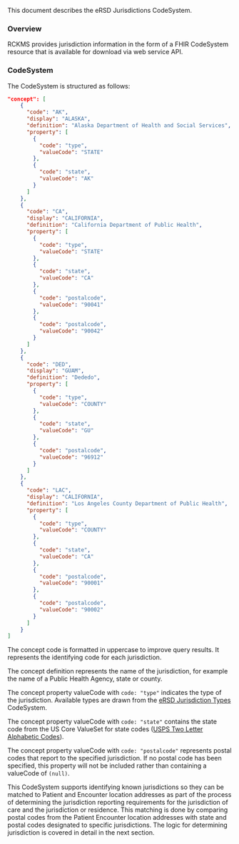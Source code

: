 This document describes the eRSD Jurisdictions CodeSystem.

### Overview

RCKMS provides jurisdiction information in the form of a FHIR CodeSystem resource that is available for download via web service API.

### CodeSystem

The CodeSystem is structured as follows:

```json
"concept": [
    {
      "code": "AK",
      "display": "ALASKA",
      "definition": "Alaska Department of Health and Social Services",
      "property": [
        {
          "code": "type",
          "valueCode": "STATE"
        },
        {
          "code": "state",
          "valueCode": "AK"
        }
      ]
    },
    {
      "code": "CA",
      "display": "CALIFORNIA",
      "definition": "California Department of Public Health",
      "property": [
        {
          "code": "type",
          "valueCode": "STATE"
        },
        {
          "code": "state",
          "valueCode": "CA"
        },
        {
          "code": "postalcode",
          "valueCode": "90041"
        },
        {
          "code": "postalcode",
          "valueCode": "90042"
        }
      ]
    },
    {
      "code": "DED",
      "display": "GUAM",
      "definition": "Dededo",
      "property": [
        {
          "code": "type",
          "valueCode": "COUNTY"
        },
        {
          "code": "state",
          "valueCode": "GU"
        },
        {
          "code": "postalcode",
          "valueCode": "96912"
        }
      ]
    },
    {
      "code": "LAC",
      "display": "CALIFORNIA",
      "definition": "Los Angeles County Department of Public Health",
      "property": [
        {
          "code": "type",
          "valueCode": "COUNTY"
        },
        {
          "code": "state",
          "valueCode": "CA"
        },
        {
          "code": "postalcode",
          "valueCode": "90001"
        },
        {
          "code": "postalcode",
          "valueCode": "90002"
        }
      ]
    }
]
```

The concept code is formatted in uppercase to improve query results.  It represents the identifying code for each jurisdiction.

The concept definition represents the name of the jurisdiction, for example the name of a Public Health Agency, state or county.

The concept property valueCode with `code: "type"` indicates the type of the jurisdiction.  Available types are drawn from the [eRSD Jurisdiction Types](CodeSystem-ersd-jurisdiction-types.html) CodeSystem.

The concept property valueCode with `code: "state"` contains the state code from the US Core ValueSet for state codes ([USPS Two Letter Alphabetic Codes](http://hl7.org/fhir/us/core/ValueSet-us-core-usps-state.html)).

The concept property valueCode with `code: "postalcode"` represents postal codes that report to the specified jurisdiction. If no postal code has been specified, this property will not be included rather than containing a valueCode of `(null)`.

This CodeSystem supports identifying known jurisdictions so they can be matched to Patient and Encounter location addresses as part of the process of determining the jurisdiction reporting requirements for the jurisdiction of care and the jurisdiction or residence. This matching is done by comparing postal codes from the Patient Encounter location addresses with state and postal codes designated to specific jurisdictions.  The logic for determining jurisdiction is covered in detail in the next section.
